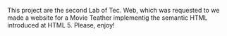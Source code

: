 This project are the second Lab of Tec. Web, which was requested to we made a website for a Movie Teather implementig the semantic HTML introduced at HTML 5. Please, enjoy!